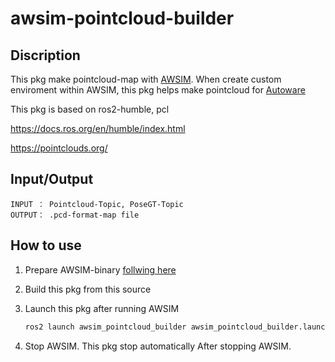 # awsim-pointcloud-builder

## Discription
This pkg make pointcloud-map with [AWSIM](https://tier4.github.io/AWSIM/). When create custom enviroment within AWSIM, this pkg helps make pointcloud for [Autoware](https://github.com/autowarefoundation/autoware) 

This pkg is based on ros2-humble, pcl

https://docs.ros.org/en/humble/index.html

https://pointclouds.org/

## Input/Output
    INPUT ： Pointcloud-Topic, PoseGT-Topic
    OUTPUT： .pcd-format-map file


## How to use
1. Prepare AWSIM-binary [follwing here](https://tier4.github.io/AWSIM/)
2. Build this pkg from this source
3. Launch this pkg after running AWSIM  
    ```bash
    ros2 launch awsim_pointcloud_builder awsim_pointcloud_builder.launch.xml save_path:=<save_map_path>
    ```

4. Stop AWSIM. This pkg stop automatically After stopping AWSIM.